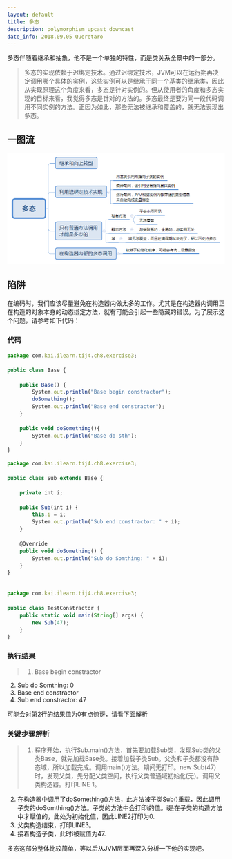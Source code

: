 ```yaml
---
layout: default
title: 多态
description: polymorphism upcast downcast
date_info: 2018.09.05 Queretaro
---
```


多态伴随着继承和抽象，他不是一个单独的特性，而是类关系全景中的一部分。
> 多态的实现依赖于迟绑定技术。通过迟绑定技术，JVM可以在运行期再决定调用哪个具体的实例，这些实例可以是继承于同一个基类的继承类，因此从实现原理这个角度来看，多态是针对实例的。但从使用者的角度和多态实现的目标来看，我觉得多态是针对的方法的。多态最终是要为同一段代码调用不同实例的方法。正因为如此，那些无法被继承和覆盖的，就无法表现出多态。

## 一图流

![polymorphism](polymorphism/polymorphism.png)

## 陷阱

在编码时，我们应该尽量避免在构造器内做太多的工作。尤其是在构造器内调用正在构造的对象本身的动态绑定方法，就有可能会引起一些隐藏的错误。为了展示这个问题，请参考如下代码：

### 代码

```js
package com.kai.ilearn.tij4.ch8.exercise3;

public class Base {

    public Base() {
        System.out.println("Base begin constractor");
        doSomething();
        System.out.println("Base end constractor");
    }

    public void doSomething(){
        System.out.println("Base do sth");
    }
}
```

```js
package com.kai.ilearn.tij4.ch8.exercise3;

public class Sub extends Base {

    private int i;

    public Sub(int i) {
        this.i = i;
        System.out.println("Sub end constractor: " + i);
    }

    @Override
    public void doSomething() {
        System.out.println("Sub do Somthing: " + i);
    }
}
```

```js

package com.kai.ilearn.tij4.ch8.exercise3;

public class TestConstractor {
    public static void main(String[] args) {
        new Sub(47);
    }
}

```

### 执行结果
> 1. Base begin constractor
2. Sub do Somthing: 0
3. Base end constractor
4. Sub end constractor: 47

可能会对第2行的结果值为0有点惊讶，请看下面解析

### 关键步骤解析

> 1. 程序开始，执行Sub.main()方法，首先要加载Sub类，发现Sub类的父类Base，就先加载Base类。接着加载子类Sub。父类和子类都没有静态域，所以加载完成。调用main()方法。期间无打印。new Sub(47)时，发现父类，先分配父类空间，执行父类普通域初始化(无)。调用父类构造器。打印LINE 1。
2. 在构造器中调用了doSomething()方法，此方法被子类Sub()重载，因此调用子类的doSomthing()方法。子类的方法中会打印i的值。i是在子类的构造方法中才赋值的，此处为初始化值，因此LINE2打印为0.
3. 父类构造结束，打印LINE3。
4. 接着构造子类，此时i被赋值为47.

多态这部分整体比较简单，等以后从JVM层面再深入分析一下他的实现吧。
